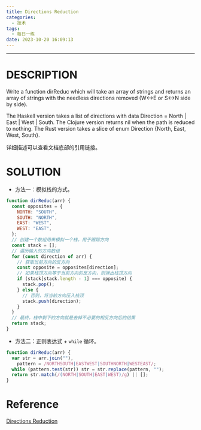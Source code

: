 ```yaml
---
title: Directions Reduction
categories:
  - 技术
tags:
  - 每日一练
date: 2023-10-20 16:09:13
---
```


---

# DESCRIPTION

Write a function dirReduc which will take an array of strings and returns an array of strings with the needless directions removed (W<->E or S<->N side by side).

The Haskell version takes a list of directions with data Direction = North | East | West | South.
The Clojure version returns nil when the path is reduced to nothing.
The Rust version takes a slice of enum Direction {North, East, West, South}.

详细描述可以查看文档底部的引用链接。

# SOLUTION

- 方法一：模拟栈的方式。

```js
function dirReduc(arr) {
  const opposites = {
    NORTH: "SOUTH",
    SOUTH: "NORTH",
    EAST: "WEST",
    WEST: "EAST",
  };
  // 创建一个数组用来模拟一个栈，用于跟踪方向
  const stack = [];
  // 遍历输入的方向数组
  for (const direction of arr) {
    // 获取当前方向的反方向
    const opposite = opposites[direction];
    // 如果栈顶方向等于当前方向的反方向，则弹出栈顶方向
    if (stack[stack.length - 1] === opposite) {
      stack.pop();
    } else {
      // 否则，将当前方向压入栈顶
      stack.push(direction);
    }
  }
  // 最终，栈中剩下的方向就是去掉不必要的相反方向后的结果
  return stack;
}
```

<!-- more -->

- 方法二：正则表达式 + `while` 循环。

```js
function dirReduc(arr) {
  var str = arr.join(""),
    pattern = /NORTHSOUTH|EASTWEST|SOUTHNORTH|WESTEAST/;
  while (pattern.test(str)) str = str.replace(pattern, "");
  return str.match(/(NORTH|SOUTH|EAST|WEST)/g) || [];
}
```

# Reference

[Directions Reduction](https://www.codewars.com/kata/550f22f4d758534c1100025a/javascript)
